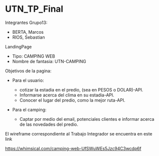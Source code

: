 # UTN_TP_Final

Integrantes Grupo13:
* BERTA, Marcos
* RIOS, Sebastian 


LandingPage
* Tipo: CAMPING WEB
* Nombre de fantasia: UTN-CAMPING 
  
Objetivos de la pagina:
* Para el usuario: 
  * cotizar la estadia en el predio, (sea en PESOS o DOLAR)-API.
  * Informarse acerca del clima en su estadia-API.
  * Conocer el lugar del predio, como la mejor ruta-API.
                      
* Para el camping:
  * Captar por medio del email, potenciales clientes e informar acerca de las novedades del predio.
  

El wireframe correspondiente al Trabajo Integrador se encuentra en este link

https://whimsical.com/camping-web-UfSWuWEs5Jzc94C3wcdp6f
